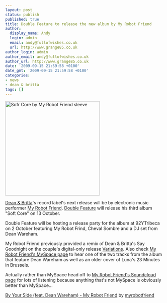 ```yaml
---
layout: post
status: publish
published: true
title: Double Feature to release the new album by My Robot Friend
author:
  display_name: Andy
  login: admin
  email: andy@fullofwishes.co.uk
  url: http://www.grange85.co.uk
author_login: admin
author_email: andy@fullofwishes.co.uk
author_url: http://www.grange85.co.uk
date: '2009-09-15 21:59:58 +0100'
date_gmt: '2009-09-15 21:59:58 +0100'
categories:
- news
- dean & britta
tags: []
---
```

<p><img src="http://www.fullofwishes.co.uk/wp/wp-content/uploads/2009/09/softcorecoversquare-300x300.jpg" alt="Sofr Core by My Robot Friend sleeve" title="Sofr Core by My Robot Friend sleeve" width="300" height="300" class="alignright size-medium wp-image-1591" />
<p><a href="http://www.deanandbritta.com">Dean & Britta</a>'s record label's next release will be by electronic music performer <a href="http://www.myrobotfriend.com/">My Robot Friend</a>. <a href="http://www.myspace.com/doublefeaturerecords">Double Feature</a> will release his third album "Soft Core" on 13 October.</p>
<p>Double Feature will be hosting a <span class="removed_link" title="http://www.92y.org/shop/92Tri_event_detail.asp?category=92Tri+92YTribeca+Music888&productid=T-MM5PT10">release party for the album at 92YTribeca on 2 October</span> featuring My Robot Frind, Cheval Sombre and a DJ set from Dean Wareham.</p>
<p>My Robot Friend previously provided a remix of Dean & Britta's Say Goodnight on the couple's digital-only release <a href="/database/release/variations/">Variations</a>. Also check <a href="http://www.myspace.com/myrobotfriend">My Robot Friend's MySpace page</a> to hear one of the two tracks from the album that feature Dean Wareham as well as an older cover of Luna's 23 Minutes in Brussels.</p>
<p>Actually rather than MySpace head off to <a href="http://soundcloud.com/myrobotfriend/">My Robot Friend's Soundcloud page</a> for lots of listening because anything that's not MySpace is obviously better than MySpace...</p>
<p><figure class="caption "><figcaption class="caption-text"></figcaption></figure>  <span><a href="http://soundcloud.com/myrobotfriend/by-your-side-feat-dean-wareham">By Your Side (feat. Dean Wareham) - My Robot Friend</a>  by  <a href="http://soundcloud.com/myrobotfriend">myrobotfriend</a></span> </p>
